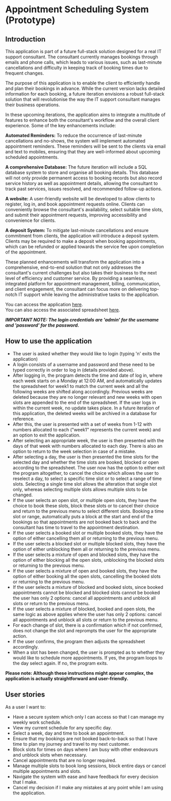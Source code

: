 # Appointment Scheduling System (Prototype)

## Introduction

This application is part of a future full-stack solution designed for a real IT support consultant. The consultant currently manages bookings through emails and phone calls, which leads to various issues, such as last-minute cancellations and difficulty in keeping track of booking times due to frequent changes.

The purpose of this application is to enable the client to efficiently handle and plan their bookings in advance. While the current version lacks detailed information for each booking, a future iteration envisions a robust full-stack solution that will revolutionise the way the IT support consultant manages their business operations.

In these upcoming iterations, the application aims to integrate a multitude of features to enhance both the consultant's workflow and the overall client experience. Some of the key enhancements include:

**Automated Reminders:** To reduce the occurrence of last-minute cancellations and no-shows, the system will implement automated appointment reminders. These reminders will be sent to the clients via email and text to mobiles, ensuring that they are well-informed about upcoming scheduled appointments.

**A comprehensive Database:** The future iteration will include a SQL database system to store and organise all booking details. This database will not only provide permanent access to booking records but also record service history as well as appointment details, allowing the consultant to track past services, issues resolved, and recommended follow-up actions.

**A website:** A user-friendly website will be developed to allow clients to register, log in, and book appointment requests online. Clients can conveniently browse the consultant's availability, select suitable time slots, and submit their appointment requests, improving accessibility and convenience for clients.

**A deposit System:** To mitigate last-minute cancellations and ensure commitment from clients, the application will introduce a deposit system. Clients may be required to make a deposit when booking appointments, which can be refunded or applied towards the service fee upon completion of the appointment.

These planned enhancements will transform the application into a comprehensive, end-to-end solution that not only addresses the consultant's current challenges but also takes their business to the next level of efficiency and customer service. By providing a seamless, integrated platform for appointment management, billing, communication, and client engagement, the consultant can focus more on delivering top-notch IT support while leaving the administrative tasks to the application.

You can access the application [here](https://appointment-booking-system-987e0f827702.herokuapp.com/). <br>
You can also access the associated spreadsheet [here](https://docs.google.com/spreadsheets/d/1uBX51j8qVqieYV65oMwpC26L3HZVyuoybPL4kNRlyxY/edit?usp=sharing).

***IMPORTANT NOTE: The login credentials are 'admin' for the username and 'password' for the password.***

## How to use the application

* The user is asked whether they would like to login (typing 'n' exits the application)
* A login consists of a username and password and these need to be typed correctly in order to log in (details provided above).
* After logging in, the program detects the time and date of log in, where each week starts on a Monday at 12:00 AM, and automatically updates the spreadsheet for week1 to match the current week and all the following weeks are shifted along accordingly. Previous weeks are deleted because they are no longer relevant and new weeks with open slots are appended to the end of the spreadsheet. If the user logs in within the current week, no update takes place. In a future iteration of this application, the deleted weeks will be archived in a database for reference.
* After this, the user is presented with a set of weeks from 1-12 with numbers allocated to each ("week1" represents the current week) and an option to exit the application.
* After selecting an appropriate week, the user is then presented with the days of that week with numbers allocated to each day. There is also an option to return to the week selection in case of a mistake.
* After selecting a day, the user is then presented the time slots for the selected day and whether the time slots are booked, blocked or open according to the spreadsheet. The user now has the option to either exit the program altogether, to cancel the choice which allows the user to reselect a day, to select a specific time slot or to select a range of time slots. Selecting a single time slot allows the alteration that single slot only, whereas selecting multiple slots allows multiple slots to be changed.
* If the user selects an open slot, or multiple open slots, they have the choice to book these slots, block these slots or to cancel their choice and return to the previous menu to select different slots. Booking a time slot or range, automatically puts a block at the start and end of the bookings so that appointments are not booked back to back and the consultant has time to travel to the appointment destination.
* If the user selects a booked slot or multiple booked slots, they have the option of either cancelling them all or returning to the previous menu.
* If the user selects a blocked slot or multiple blocked slots, they have the option of either unblocking them all or returning to the previous menu.
* If the user selects a mixture of open and blocked slots, they have the option of either blocking all the open slots, unblocking the blocked slots or returning to the previous menu.
* If the user selects a mixture of open and booked slots, they have the option of either booking all the open slots, cancelling the booked slots or returning to the previous menu.
* If the user selects a mixture of blocked and booked slots, since booked appointments cannot be blocked and blocked slots cannot be booked the user has only 2 options: cancel all appointments and unblock all slots or return to the previous menu.
* If the user selects a mixture of blocked, booked and open slots, the same logic as above applies where the user has only 2 options: cancel all appointments and unblock all slots or return to the previous menu.
* For each change of slot, there is a confirmation which if not confirmed, does not change the slot and reprompts the user for the appropriate action.
* If the user confirms, the program then adjusts the spreadsheet accordingly.
* When a slot has been changed, the user is prompted as to whether they would like to schedule more appointments. If yes, the program loops to the day select again. If no, the program exits.

**Please note: Although these instructions might appear complex, the application is actually straightforward and user-friendly.**

## User stories

As a user I want to:

* Have a secure system which only I can access so that I can manage my weekly work schedule.
* View my current schedule for any specific day.
* Select a week, day and time to book an appointment.
* Ensure that my bookings are not booked back-to-back so that I have time to plan my journey and travel to my next customer.
* Block slots for times on days where I am busy with other endeavours and unblock slots when necessary.
* Cancel appointments that are no longer required.
* Manage multiple slots to book long sessions, block entire days or cancel multiple appointments and slots.
* Navigate the system with ease and have feedback for every decision that I make.
* Cancel my decision if I make any mistakes at any point while I am using the application.
